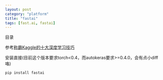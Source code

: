 ```yaml
---
layout: post
category: "platform"
title: "fastai"
tags: [fast.ai, fastai]
---
```


目录

<!-- TOC -->


<!-- /TOC -->

参考[称霸Kaggle的十大深度学习技巧](https://mp.weixin.qq.com/s/gf6Ebj9Nnh-QH7fLurH_WA)

安装直接(目前这个版本要求torch<0.4，而autokeras要求>=0.4.0，会有点小diff咯)

```shell
pip install fastai
```

